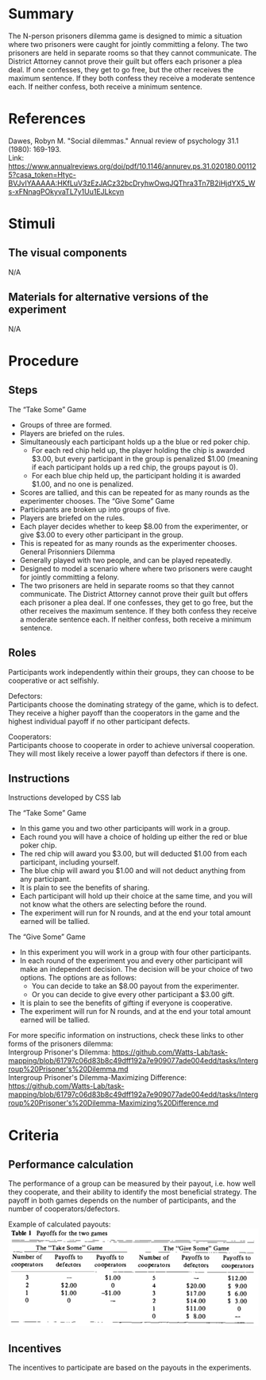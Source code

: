 # Summary
The N-person prisoners dilemma game is designed to mimic a situation where two prisoners were caught for jointly committing a felony. The two prisoners are held in separate rooms so that they cannot communicate.  The District Attorney cannot prove their guilt but offers each prisoner a plea deal.  If one confesses, they get to go free, but the other receives the maximum sentence.  If they both confess they receive a moderate sentence each.  If neither confess, both receive a minimum sentence.  

# References
Dawes, Robyn M. "Social dilemmas." Annual review of psychology 31.1 (1980): 169-193.  
Link: https://www.annualreviews.org/doi/pdf/10.1146/annurev.ps.31.020180.001125?casa_token=Htyc-BVJvIYAAAAA:HKfLuV3zEzJACz32bcDryhwOwqJQThra3Tn7B2iHjdYX5_Ws-xFNnagPOkyvaTL7y1Uu1EJLkcyn

# Stimuli
## The visual components
N/A

## Materials for alternative versions of the experiment 
N/A

# Procedure
## Steps
The “Take Some” Game
- Groups of three are formed.
- Players are briefed on the rules.
- Simultaneously each participant holds up a the blue or red poker chip.
    - For each red chip held up, the player holding the chip is awarded $3.00, but every participant in the group is penalized $1.00 (meaning if each participant holds up a red chip, the groups payout is 0).
    - For each blue chip held up, the participant holding it is awarded $1.00, and no one is penalized.
- Scores are tallied, and this can be repeated for as many rounds as the experimenter chooses.
The “Give Some” Game
- Participants are broken up into groups of five.
- Players are briefed on the rules.
- Each player decides whether to keep $8.00 from the experimenter, or give $3.00 to every other participant in the group.
- This is repeated for as many rounds as the experimenter chooses.
General Prisonniers Dilemma
- Generally played with two people, and can be played repeatedly.
- Designed to model a scenario where where two prisoners were caught for jointly committing a felony.
- The two prisoners are held in separate rooms so that they cannot communicate.  The District Attorney cannot prove their guilt but offers each prisoner a plea deal.  If one confesses, they get to go free, but the other receives the maximum sentence.  If they both confess they receive a moderate sentence each.  If neither confess, both receive a minimum sentence.

## Roles 
Participants work independently within their groups, they can choose to be cooperative or act selfishly.

Defectors:  
Participants choose the dominating strategy of the game, which is to defect. They receive a higher payoff than the cooperators in the game and the highest individual payoff if no other participant defects.

Cooperators:  
Participants choose to cooperate in order to achieve universal cooperation. They will most likely receive a lower payoff than defectors if there is one.

## Instructions
Instructions developed by CSS lab  

The “Take Some” Game
- In this game you and two other participants will work in a group.  
- Each round you will have a choice of holding up either the red or blue poker chip.  
- The red chip will award you $3.00, but will deducted $1.00 from each participant, including yourself.
- The blue chip will award you $1.00 and will not deduct anything from any participant.
- It is plain to see the benefits of sharing.
- Each participant will hold up their choice at the same time, and you will not know what the others are selecting before the round.
- The experiment will run for N rounds, and at the end your total amount earned will be tallied. 

The “Give Some” Game
- In this experiment you will work in a group with four other participants.
- In each round of the experiment you and every other participant will make an independent decision.  The decision will be your choice of two options. The options are as follows:
    - You can decide to take an $8.00 payout from the experimenter.
    - Or you can decide to give every other participant a $3.00 gift.
- It is plain to see the benefits of gifting if everyone is cooperative.
- The experiment will run for N rounds, and at the end your total amount earned will be tallied.

For more specific information on instructions, check these links to other forms of the prisoners dilemma:  
Intergroup Prisoner's Dilemma: https://github.com/Watts-Lab/task-mapping/blob/61797c06d83b8c49dff192a7e909077ade004edd/tasks/Intergroup%20Prisoner's%20Dilemma.md  
Intergroup Prisoner's Dilemma-Maximizing Difference: https://github.com/Watts-Lab/task-mapping/blob/61797c06d83b8c49dff192a7e909077ade004edd/tasks/Intergroup%20Prisoner's%20Dilemma-Maximizing%20Difference.md

# Criteria
## Performance calculation
The performance of a group can be measured by their payout, i.e. how well they cooperate, and their ability to identify the most beneficial strategy.  The payoff in both games depends on the number of participants, and the number of cooperators/defectors.

Example of calculated payouts:  
![image](https://github.com/Watts-Lab/task-mapping/blob/dc22d531f99ca7ee3694d896b9e3e02d0d363c36/images/Prisoner's_Dilemma_payouts.png)


## Incentives
The incentives to participate are based on the payouts in the experiments.

